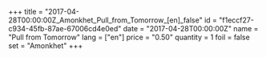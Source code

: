 +++
title = "2017-04-28T00:00:00Z_Amonkhet_Pull_from_Tomorrow_[en]_false"
id = "f1eccf27-c934-45fb-87ae-67006cd4e0ed"
date = "2017-04-28T00:00:00Z"
name = "Pull from Tomorrow"
lang = ["en"]
price = "0.50"
quantity = 1
foil = false
set = "Amonkhet"
+++
